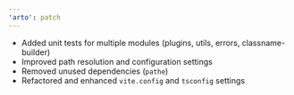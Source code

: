 ```yaml
---
'arto': patch
---
```


- Added unit tests for multiple modules (plugins, utils, errors, classname-builder)
- Improved path resolution and configuration settings
- Removed unused dependencies (`pathe`)
- Refactored and enhanced `vite.config` and `tsconfig` settings
